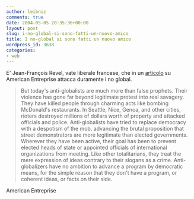 ```yaml
---
author: leibniz
comments: true
date: 2004-05-05 20:35:36+00:00
layout: post
slug: i-no-global-si-sono-fatti-un-nuovo-amico
title: I no-global si sono fatti un nuovo amico
wordpress_id: 3638
categories:
- web
---
```


E' Jean-François Revel, vate liberale francese, che in un [articolo](http://www.taemag.com/issues/articleid.18005/article_detail.asp) su American Entreprise attacca duramente i no global. 


> But today's anti-globalists are much more than false prophets. Their violence has gone far beyond legitimate protest into real savagery. They have killed people through charming acts like bombing McDonald's restaurants. In Seattle, Nice, Genoa, and other cities, rioters destroyed millions of dollars worth of property and attacked officials and police.
Anti-globalists have tried to replace democracy with a despotism of the mob, advancing the brutal proposition that street demonstrators are more legitimate than elected governments. Wherever they have been active, their goal has been to prevent elected heads of state or appointed officials of international organizations from meeting.
Like other totalitarians, they treat the mere expression of ideas contrary to their slogans as a crime. Anti-globalizers have no ambition to advance a program by democratic means, for the simple reason that they don't have a program, or coherent ideas, or facts on their side.


American Entreprise
